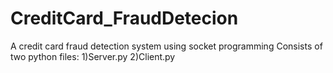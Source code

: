 # CreditCard_FraudDetecion
A credit card fraud detection system using socket programming
Consists of two python files: 
1)Server.py
2)Client.py
